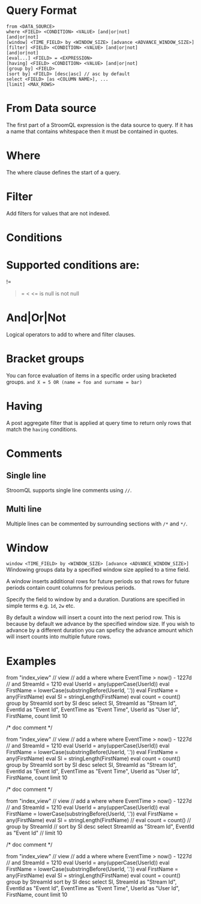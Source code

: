 # Query Format

```
from <DATA_SOURCE>
where <FIELD> <CONDITION> <VALUE> [and|or|not]
[and|or|not]
[window] <TIME_FIELD> by <WINDOW_SIZE> [advance <ADVANCE_WINDOW_SIZE>]
[filter] <FIELD> <CONDITION> <VALUE> [and|or|not]
[and|or|not]
[eval...] <FIELD> = <EXPRESSION>
[having] <FIELD> <CONDITION> <VALUE> [and|or|not]
[group by] <FIELD>
[sort by] <FIELD> [desc|asc] // asc by default
select <FIELD> [as <COLUMN NAME>], ...
[limit] <MAX_ROWS> 
```



# From Data source
The first part of a StroomQL expression is the data source to query. If it has a name that contains whitespace then it must be contained in quotes.

# Where
The where clause defines the start of a query.

# Filter
Add filters for values that are not indexed.

# Conditions
Supported conditions are:
=
!=
>
>=
<
<=
is null
is not null

# And|Or|Not
Logical operators to add to where and filter clauses.

# Bracket groups
You can force evaluation of items in a specific order using bracketed groups.
`and X = 5 OR (name = foo and surname = bar)`

# Having
A post aggregate filter that is applied at query time to return only rows that match the `having` conditions.

# Comments
## Single line
StroomQL supports single line comments using `//`.

## Multi line
Multiple lines can be commented by surrounding sections with `/*` and `*/`.

# Window
`window <TIME_FIELD> by <WINDOW_SIZE> [advance <ADVANCE_WINDOW_SIZE>]`
Windowing groups data by a specified window size applied to a time field.

A window inserts additional rows for future periods so that rows for future periods contain count columns for previous periods.

Specify the field to window by and a duration. Durations are specified in simple terms e.g. `1d`, `2w` etc.

By default a window will insert a count into the next period row. This is because by default we advance by the specified window size. If you wish to advance by a different duration you can speficy the advance amount which will insert counts into multiple future rows.

# Examples
from "index_view" // view
// add a where
where EventTime > now() - 1227d
// and StreamId = 1210
eval UserId = any(upperCase(UserId))
eval FirstName = lowerCase(substringBefore(UserId, '.'))
eval FirstName = any(FirstName)
eval Sl = stringLength(FirstName)
eval count = count()
group by StreamId
sort by Sl desc
select Sl, StreamId as "Stream Id", EventId as "Event Id", EventTime as "Event Time", UserId as "User Id", FirstName, count
limit 10


/*
doc comment
*/

from "index_view" // view
// add a where
where EventTime > now() - 1227d
// and StreamId = 1210
eval UserId = any(upperCase(UserId))
eval FirstName = lowerCase(substringBefore(UserId, '.'))
eval FirstName = any(FirstName)
eval Sl = stringLength(FirstName)
eval count = count()
group by StreamId
sort by Sl desc
select Sl, StreamId as "Stream Id", EventId as "Event Id", EventTime as "Event Time", UserId as "User Id", FirstName, count
limit 10



/*
doc comment
*/

from "index_view" // view
// add a where
where EventTime > now() - 1227d
// and StreamId = 1210
eval UserId = any(upperCase(UserId))
eval FirstName = lowerCase(substringBefore(UserId, '.'))
eval FirstName = any(FirstName)
eval Sl = stringLength(FirstName)
// eval count = count()
// group by StreamId
// sort by Sl desc
select StreamId as "Stream Id", EventId as "Event Id"
// limit 10



/*
doc comment
*/

from "index_view" // view
// add a where
where EventTime > now() - 1227d
// and StreamId = 1210
eval UserId = any(upperCase(UserId))
eval FirstName = lowerCase(substringBefore(UserId, '.'))
eval FirstName = any(FirstName)
eval Sl = stringLength(FirstName)
eval count = count()
group by StreamId
sort by Sl desc
select Sl, StreamId as "Stream Id", EventId as "Event Id", EventTime as "Event Time", UserId as "User Id", FirstName, count
limit 10